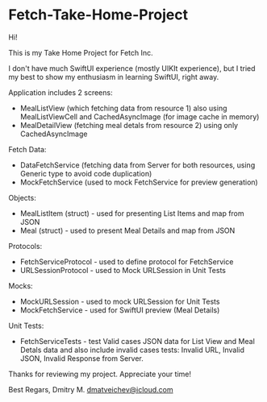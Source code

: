 # Fetch-Take-Home-Project
Hi!

This is my Take Home Project for Fetch Inc.

I don't have much SwiftUI experience (mostly UIKIt experience), but I tried my best to show my enthusiasm in learning SwiftUI, right away.

Application includes 2 screens:
- MealListView (which fetching data from resource 1) also using MealListViewCell and CachedAsyncImage (for image cache in memory)
- MealDetailView (fetching meal detals from resource 2) using only CachedAsyncImage

Fetch Data:
- DataFetchService (fetching data from Server for both resources, using Generic type to avoid code duplication)
- MockFetchService (used to mock FetchService for preview generation)

Objects:
- MealListItem (struct) - used for presenting List Items and map from JSON
- Meal (struct) - used to present Meal Details and map from JSON

Protocols:
- FetchServiceProtocol - used to define protocol for FetchService
- URLSessionProtocol - used to Mock URLSession in Unit Tests

Mocks:
- MockURLSession - used to mock URLSession for Unit Tests
- MockFetchService - used for SwiftUI preview (Meal Details)

Unit Tests:
- FetchServiceTests - test Valid cases JSON data for List View and Meal Detals data and also include invalid cases tests: Invalid URL, Invalid JSON, Invalid Response from Server.

Thanks for reviewing my project. Appreciate your time!

Best Regars,
Dmitry M.
dmatveichev@icloud.com
